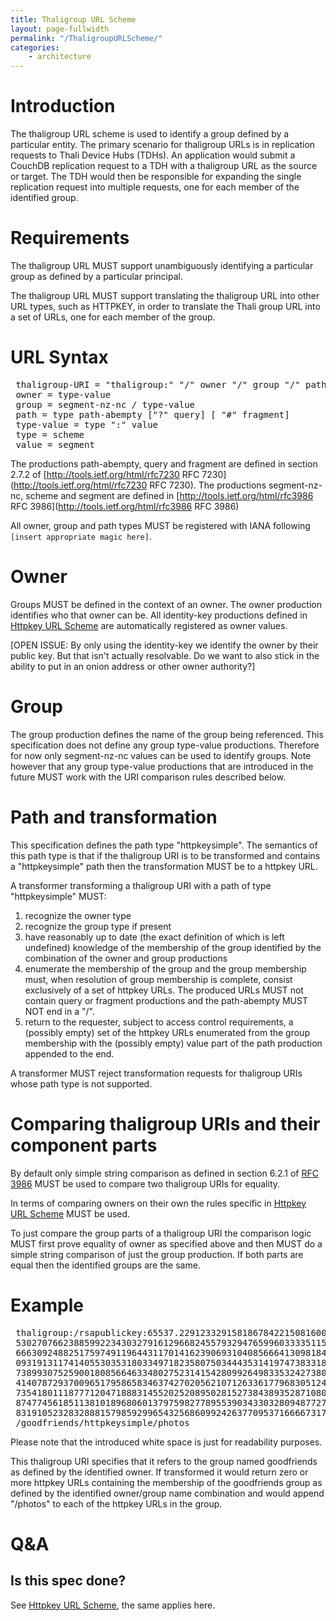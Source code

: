 ```yaml
---
title: Thaligroup URL Scheme
layout: page-fullwidth
permalink: "/ThaligroupURLScheme/"
categories:
    - architecture
---
```


# Introduction

The thaligroup URL scheme is used to identify a group defined by a particular entity. The primary scenario for thaligroup URLs is in replication requests to Thali Device Hubs (TDHs). An application would submit a CouchDB replication request to a TDH with a thaligroup URL as the source or target. The TDH would then be responsible for expanding the single replication request into multiple requests, one for each member of the identified group.

# Requirements

The thaligroup URL MUST support unambiguously identifying a particular group as defined by a particular principal.

The thaligroup URL MUST support translating the thaligroup URL into other URL types, such as HTTPKEY, in order to translate the Thali group URL into a set of URLs, one for each member of the group.

# URL Syntax

<pre>
 thaligroup-URI = "thaligroup:" "/" owner "/" group "/" path
 owner = type-value
 group = segment-nz-nc / type-value
 path = type path-abempty ["?" query] [ "#" fragment]
 type-value = type ":" value
 type = scheme
 value = segment
</pre>

The productions path-abempty, query and fragment are defined in section 2.7.2 of [http://tools.ietf.org/html/rfc7230 RFC 7230](http://tools.ietf.org/html/rfc7230 RFC 7230). The productions segment-nz-nc, scheme and segment are defined in [http://tools.ietf.org/html/rfc3986 RFC 3986](http://tools.ietf.org/html/rfc3986 RFC 3986)

All owner, group and path types MUST be registered with IANA following <code>[insert appropriate magic here]</code>.

# Owner

Groups MUST be defined in the context of an owner. The owner production identifies who that owner can be. All identity-key productions defined in [Httpkey URL Scheme](/HttpkeyURLScheme) are automatically registered as owner values.

[OPEN ISSUE: By only using the identity-key we identify the owner by their public key. But that isn't actually resolvable. Do we want to also stick in the ability to put in an onion address or other owner authority?]

# Group

The group production defines the name of the group being referenced. This specification does not define any group type-value productions. Therefore for now only segment-nz-nc values can be used to identify groups. Note however that any group type-value productions that are introduced in the future MUST work with the URI comparison rules described below.

# Path and transformation

This specification defines the path type "httpkeysimple". The semantics of this path type is that if the thaligroup URI is to be transformed and contains a "httpkeysimple" path then the transformation MUST be to a httpkey URL.

A transformer transforming a thaligroup URI with a path of type "httpkeysimple" MUST:

1. recognize the owner type
1. recognize the group type if present
1. have reasonably up to date (the exact definition of which is left undefined) knowledge of the membership of the group identified by the combination of the owner and group productions
1. enumerate the membership of the group and the group membership must, when resolution of group membership is complete, consist exclusively of a set of httpkey URLs. The produced URLs MUST not contain query or fragment productions and the path-abempty MUST NOT end in a "/".
1. return to the requester, subject to access control requirements, a (possibly empty) set of the httpkey URLs enumerated from the group membership with the (possibly empty) value part of the path production appended to the end.

A transformer MUST reject transformation requests for thaligroup URIs whose path type is not supported.

# Comparing thaligroup URIs and their component parts

By default only simple string comparison as defined in section 6.2.1 of [RFC 3986](http://tools.ietf.org/html/rfc3986) MUST be used to compare two thaligroup URIs for equality.

In terms of comparing owners on their own the rules specific in [Httpkey URL Scheme](/HttpkeyURLScheme) MUST be used.

To just compare the group parts of a thaligroup URI the comparison logic MUST first prove equality of owner as specified above and then MUST do a simple string comparison of just the group production. If both parts are equal then the identified groups are the same.

# Example

<pre>
 thaligroup:/rsapublickey:65537.22912332915818678422150816008567595304572
 530270766238859922343032791612966824557932947659960333351153388435158284
 666309248825175974911964431170141623906931040856664130981842177060601883
 093191311741405530353180334971823580750344435314197473833181898842010566
 738993075259001808566463348027523141542809926498335324273802899607724831
 414078729370096517958658346374270205621071263361779683051242363287222987
 735418011187771204718883145520252089502815273843893528710808519526473112
 874774561851138101896806013797598277895539034330328094877276084533967507
 831910523283288815798592996543256860992426377095371666673172691091922277
 /goodfriends/httpkeysimple/photos
</pre>

Please note that the introduced white space is just for readability purposes.

This thaligroup URI specifies that it refers to the group named goodfriends as defined by the identified owner. If transformed it would return zero or more httpkey URLs containing the membership of the goodfriends group as defined by the identified owner/group name combination and would append "/photos" to each of the httpkey URLs in the group.

# Q&A

## Is this spec done?
See [Httpkey URL Scheme](/HttpkeyURLScheme), the same applies here.
